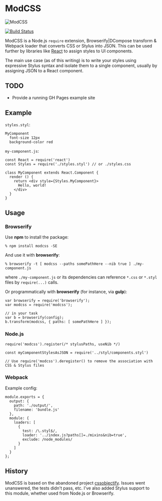 # ModCSS

![ModCSS](https://upload.wikimedia.org/wikipedia/commons/thumb/b/b3/RAF_roundel.svg/240px-RAF_roundel.svg.png)

[![Build Status](https://travis-ci.org/jameswomack/modcss.svg?branch=master)](https://travis-ci.org/jameswomack/modcss)


ModCSS is a Node.js `require` extension, Browserify|DCompose transform & Webpack loader that
converts CSS or Stylus into JSON. This can be used further by libraries like
[React][React] to assign styles to UI components.

The main use case (as of this writing) is to write your styles using expressive Stylus syntax and isolate them to a single component, usually by assigning JSON to a React component.

## TODO
* Provide a running GH Pages example site

## Example
`styles.styl`:

    MyComponent
      font-size 12px
      background-color red
    

`my-component.js`:

    const React = require('react')
    const Styles = require('./styles.styl') // or ./styles.css

    class MyComponent extends React.Component {
      render () {
        return <div style={Styles.MyComponent}>
          Hello, world!
        </div>
      }
    }

## Usage

### Browserify

Use **npm** to install the package:

    % npm install modcss -SE

And use it with **browserify**:

    % browserify -t [ modcss --paths somePathHere --nib true ] ./my-component.js

where `./my-component.js` or its dependencies can reference `*.css` or `*.styl` files by
`require(...)` calls.

Or programmatically with **browserify** (for instance, via **gulp**):

    var browserify = require('browserify');
    var modcss = require('modcss');

    // in your task
    var b = browserify(config);
    b.transform(modcss, { paths: [ somePathHere ] });


    
### Node.js

```
require('modcss').register(/* stylusPaths, useNib */)

const myComponentStylesAsJSON = require('../styl/components.styl')

// Use require('modcss').deregister() to remove the association with CSS & Stylus files
```

### Webpack
Example config:
```
module.exports = {
  output: {
    path: './output/',
    filename: 'bundle.js'
  },
  module: {
    loaders: [
      {
        test: /\.styl$/,
        loader: '../index.js?paths[]=./mixins&nib=true',
        exclude: /node_modules/
      }
    ]
  }
};
```

## History
ModCSS is based on the abandoned project [cssobjectify](https://github.com/andreypopp/cssobjectify). Issues went unanswered, the tests didn't pass, etc. I've also added Stylus support to this module, whether used from Node.js or Browserify.

[browserify]: http://browserify.org
[dcompose]: https://github.com/andreypopp/dcompose
[React]: http://facebook.github.io/react/
